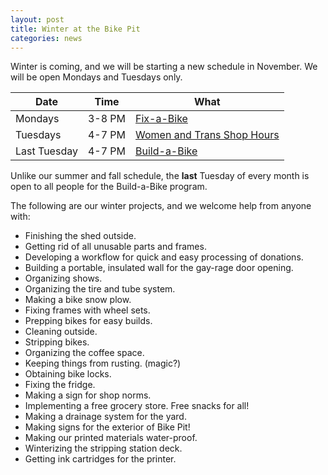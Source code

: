 ```yaml
---
layout: post
title: Winter at the Bike Pit
categories: news
---
```


Winter is coming, and we will be starting a new schedule in November. We will be open Mondays and Tuesdays only.
 
| Date                  | Time   | What                                         |
|-----------------------|--------|----------------------------------------------|
| Mondays               | 3-8 PM | [Fix-a-Bike](#fix)                           |
| Tuesdays              | 4-7 PM | [Women and Trans Shop Hours](#womenandtrans) |
| Last Tuesday          | 4-7 PM | [Build-a-Bike](#build)                       |
Unlike our summer and fall schedule, the __last__ Tuesday of every month is open to all people for the Build-a-Bike program.

<!--more-->

The following are our winter projects, and we welcome help from anyone with:

- Finishing the shed outside.
- Getting rid of all unusable parts and frames.
- Developing a workflow for quick and easy processing of donations.
- Building a portable, insulated wall for the gay-rage door opening.
- Organizing shows.
- Organizing the tire and tube system.
- Making a bike snow plow.
- Fixing frames with wheel sets.
- Prepping bikes for easy builds.
- Cleaning outside.
- Stripping bikes.
- Organizing the coffee space.
- Keeping things from rusting. (magic?)  
- Obtaining bike locks.
- Fixing the fridge.  
- Making a sign for shop norms.  
- Implementing a free grocery store. Free snacks for all!
- Making a drainage system for the yard.
- Making signs for the exterior of Bike Pit!
- Making our printed materials water-proof.
- Winterizing the stripping station deck.
- Getting ink cartridges for the printer.

<span class="icon-heart"></span>
